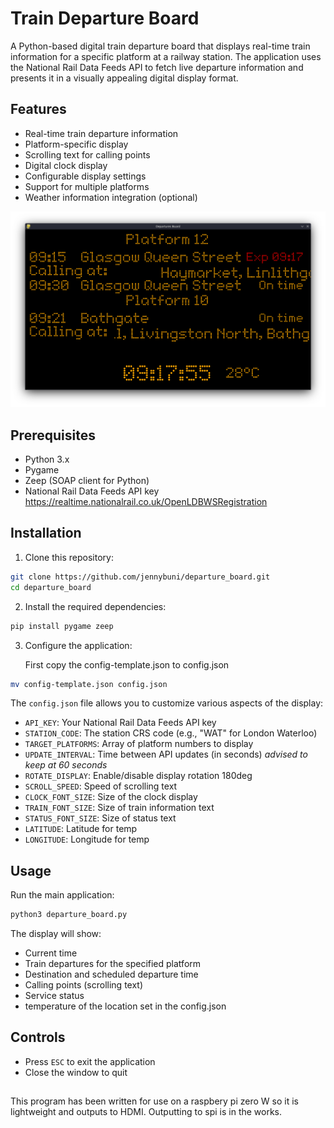 # Train Departure Board

A Python-based digital train departure board that displays real-time train information for a specific platform at a railway station. The application uses the National Rail Data Feeds API to fetch live departure information and presents it in a visually appealing digital display format.



## Features

- Real-time train departure information
- Platform-specific display
- Scrolling text for calling points
- Digital clock display
- Configurable display settings
- Support for multiple platforms
- Weather information integration (optional)

![Alt text](assets/screenshot.png)

## Prerequisites

- Python 3.x
- Pygame
- Zeep (SOAP client for Python)
- National Rail Data Feeds API key https://realtime.nationalrail.co.uk/OpenLDBWSRegistration

## Installation

1. Clone this repository:
```bash
git clone https://github.com/jennybuni/departure_board.git
cd departure_board
```

2. Install the required dependencies:
```bash
pip install pygame zeep
```

3. Configure the application:
 
   First copy the config-template.json to config.json
```bash
mv config-template.json config.json
```

The `config.json` file allows you to customize various aspects of the display:

- `API_KEY`: Your National Rail Data Feeds API key
- `STATION_CODE`: The station CRS code (e.g., "WAT" for London Waterloo)
- `TARGET_PLATFORMS`: Array of platform numbers to display 
- `UPDATE_INTERVAL`: Time between API updates (in seconds) *advised to keep at 60 seconds*
- `ROTATE_DISPLAY`: Enable/disable display rotation 180deg
- `SCROLL_SPEED`: Speed of scrolling text 
- `CLOCK_FONT_SIZE`: Size of the clock display
- `TRAIN_FONT_SIZE`: Size of train information text
- `STATUS_FONT_SIZE`: Size of status text
- `LATITUDE`: Latitude for temp
- `LONGITUDE`: Longitude for temp

## Usage

Run the main application:
```bash
python3 departure_board.py
```

The display will show:
- Current time
- Train departures for the specified platform
- Destination and scheduled departure time
- Calling points (scrolling text)
- Service status
- temperature of the location set in the config.json

## Controls

- Press `ESC` to exit the application
- Close the window to quit


## 
This program has been written for use on a raspbery pi zero W
so it is lightweight and outputs to HDMI.
Outputting to spi is in the works.



